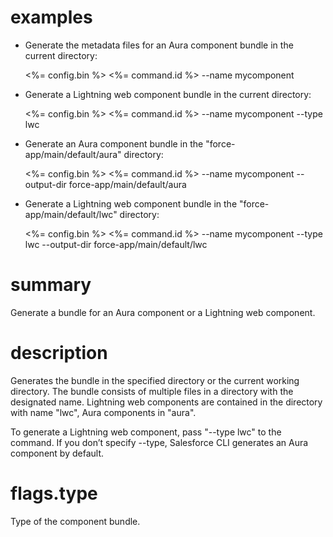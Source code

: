 # examples

- Generate the metadata files for an Aura component bundle in the current directory:

  <%= config.bin %> <%= command.id %> --name mycomponent

- Generate a Lightning web component bundle in the current directory:

  <%= config.bin %> <%= command.id %> --name mycomponent --type lwc

- Generate an Aura component bundle in the "force-app/main/default/aura" directory:

  <%= config.bin %> <%= command.id %> --name mycomponent --output-dir force-app/main/default/aura

- Generate a Lightning web component bundle in the "force-app/main/default/lwc" directory:

  <%= config.bin %> <%= command.id %> --name mycomponent --type lwc --output-dir force-app/main/default/lwc

# summary

Generate a bundle for an Aura component or a Lightning web component.

# description

Generates the bundle in the specified directory or the current working directory. The bundle consists of multiple files in a directory with the designated name.  Lightning web components are contained in the directory with name "lwc", Aura components in "aura".

To generate a Lightning web component, pass "--type lwc" to the command. If you don’t specify --type, Salesforce CLI generates an Aura component by default.

# flags.type

Type of the component bundle.
